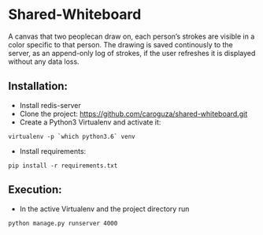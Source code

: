 # Shared-Whiteboard


A canvas that two peoplecan draw on, each person’s strokes are visible in a color specific to that person. The drawing is saved continously to the server, as an append-only log of strokes, if the user refreshes it is displayed without any data loss.



## Installation:
 
* Install redis-server
* Clone the project: https://github.com/caroguza/shared-whiteboard.git
* Create a Python3 Virtualenv and activate it:

```
virtualenv -p `which python3.6` venv
```

* Install requirements:

`pip install -r requirements.txt`


## Execution:  

* In the active Virtualenv and the project directory run 
```
python manage.py runserver 4000
